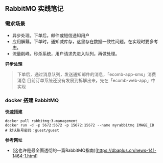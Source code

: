 ## RabbitMQ 实践笔记

### 需求场景
- 异步处理。下单后，邮件或短信通知用户
- 应用解藕。下单时，通知减库存，这里存在数据一致性问题，在实现时要多考虑。
- 流量削峰。秒杀系统，用户请求先进入队列，再做处理。

**异步处理**
> 下单后，通过消息队列，发送通知邮件的消息，「ecomb-app-sms」消费消息
目前订单系统还没有发展到拆解出来，先在「ecomb-web-app」中实现




### docker 搭建 RabbitMQ
**快速搭建**
```shell script
docker pull rabbitmq:3-management
docker run -d -p 5672:5672 -p 15672:15672 --name myrabbitmq IMAGE_ID
# 默认账号密码：guest/guest
```




**参考网址**
- (这也许是最全面透彻的一篇RabbitMQ指南)[https://dbaplus.cn/news-141-1464-1.html]